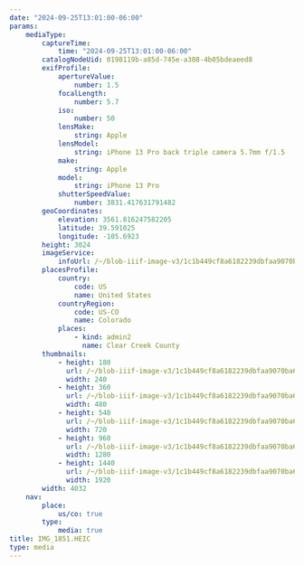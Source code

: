 ```yaml
---
date: "2024-09-25T13:01:00-06:00"
params:
    mediaType:
        captureTime:
            time: "2024-09-25T13:01:00-06:00"
        catalogNodeUid: 0198119b-a85d-745e-a308-4b05bdeaeed8
        exifProfile:
            apertureValue:
                number: 1.5
            focalLength:
                number: 5.7
            iso:
                number: 50
            lensMake:
                string: Apple
            lensModel:
                string: iPhone 13 Pro back triple camera 5.7mm f/1.5
            make:
                string: Apple
            model:
                string: iPhone 13 Pro
            shutterSpeedValue:
                number: 3831.417631791482
        geoCoordinates:
            elevation: 3561.816247582205
            latitude: 39.591025
            longitude: -105.6923
        height: 3024
        imageService:
            infoUrl: /~/blob-iiif-image-v3/1c1b449cf8a6182239dbfaa9070ba6698ff68e013399663ef853581213151fa1/info.json
        placesProfile:
            country:
                code: US
                name: United States
            countryRegion:
                code: US-CO
                name: Colorado
            places:
                - kind: admin2
                  name: Clear Creek County
        thumbnails:
            - height: 180
              url: /~/blob-iiif-image-v3/1c1b449cf8a6182239dbfaa9070ba6698ff68e013399663ef853581213151fa1/full/240%2C180/0/default.jpg
              width: 240
            - height: 360
              url: /~/blob-iiif-image-v3/1c1b449cf8a6182239dbfaa9070ba6698ff68e013399663ef853581213151fa1/full/480%2C360/0/default.jpg
              width: 480
            - height: 540
              url: /~/blob-iiif-image-v3/1c1b449cf8a6182239dbfaa9070ba6698ff68e013399663ef853581213151fa1/full/720%2C540/0/default.jpg
              width: 720
            - height: 960
              url: /~/blob-iiif-image-v3/1c1b449cf8a6182239dbfaa9070ba6698ff68e013399663ef853581213151fa1/full/1280%2C960/0/default.jpg
              width: 1280
            - height: 1440
              url: /~/blob-iiif-image-v3/1c1b449cf8a6182239dbfaa9070ba6698ff68e013399663ef853581213151fa1/full/1920%2C1440/0/default.jpg
              width: 1920
        width: 4032
    nav:
        place:
            us/co: true
        type:
            media: true
title: IMG_1851.HEIC
type: media
---
```

